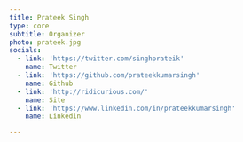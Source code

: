 ```yaml
---
title: Prateek Singh
type: core
subtitle: Organizer
photo: prateek.jpg
socials:
  - link: 'https://twitter.com/singhprateik'
    name: Twitter
  - link: 'https://github.com/prateekkumarsingh'
    name: Github
  - link: 'http://ridicurious.com/'
    name: Site      
  - link: 'https://www.linkedin.com/in/prateekkumarsingh'
    name: Linkedin

---
```


